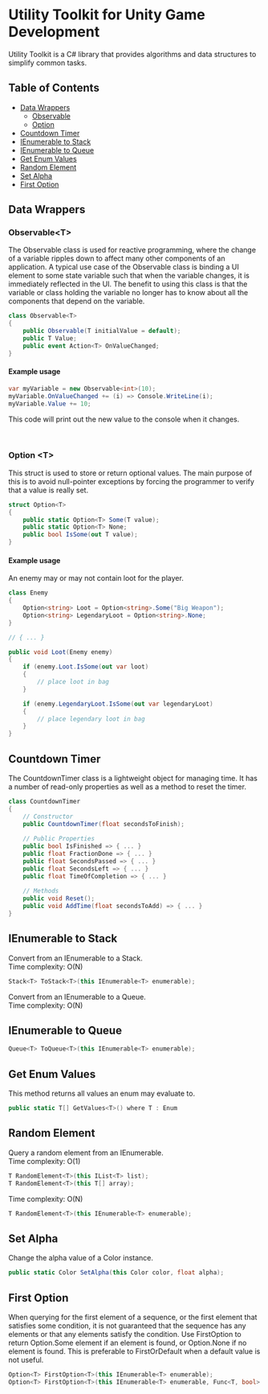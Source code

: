 # Utility Toolkit for Unity Game Development

Utility Toolkit is a C# library that provides algorithms 
and data structures to simplify common tasks.

## Table of Contents
- [Data Wrappers](#data-wrappers)
  - [Observable<T>](#observable)
  - [Option<T>](#option)
- [Countdown Timer](#countdown-timer)
- [IEnumerable to Stack](#ienumerable-to-stack)
- [IEnumerable to Queue](#ienumerable-to-queue)
- [Get Enum Values](#get-enum-values)
- [Random Element](#random-element)
- [Set Alpha](#set-alpha)
- [First Option](#first-option)

## Data Wrappers

### Observable\<T\>

The Observable<T> class is used for reactive programming, where
the change of a variable ripples down to affect many other components
of an application. A typical use case of the Observable<T> class
is binding a UI element to some state variable such that when
the variable changes, it is immediately reflected in the UI. The
benefit to using this class is that the variable or class holding
the variable no longer has to know about all the components that
depend on the variable.

```csharp
class Observable<T>
{
    public Observable(T initialValue = default);
    public T Value;
    public event Action<T> OnValueChanged;
}
```

#### Example usage

```csharp
var myVariable = new Observable<int>(10);
myVariable.OnValueChanged += (i) => Console.WriteLine(i);
myVariable.Value += 10;
```

This code will print out the new value to the console when it changes.

<br>

### Option \<T\>

This struct is used to store or return optional values. The main purpose of
this is to avoid null-pointer exceptions by forcing the programmer to verify
that a value is really set.

```csharp
struct Option<T>
{
    public static Option<T> Some(T value);
    public static Option<T> None;
    public bool IsSome(out T value);
}
```

#### Example usage

An enemy may or may not contain loot for the player.

```csharp
class Enemy 
{ 
    Option<string> Loot = Option<string>.Some("Big Weapon");
    Option<string> LegendaryLoot = Option<string>.None;
}

// { ... } 

public void Loot(Enemy enemy)
{
    if (enemy.Loot.IsSome(out var loot) 
    {
        // place loot in bag
    }

    if (enemy.LegendaryLoot.IsSome(out var legendaryLoot) 
    {
        // place legendary loot in bag
    }
}
```
## Countdown Timer
The CountdownTimer class is a lightweight object for managing time. 
It has a number of read-only properties as well as a method to reset the timer.

```csharp
class CountdownTimer
{
    // Constructor
    public CountdownTimer(float secondsToFinish);
    
    // Public Properties
    public bool IsFinished => { ... }
    public float FractionDone => { ... }
    public float SecondsPassed => { ... }
    public float SecondsLeft => { ... }
    public float TimeOfCompletion => { ... }
    
    // Methods
    public void Reset();
    public void AddTime(float secondsToAdd) => { ... }
}
```

## IEnumerable to Stack

Convert from an IEnumerable to a Stack<T>.  
Time complexity: O(N)

```csharp
Stack<T> ToStack<T>(this IEnumerable<T> enumerable);
```

Convert from an IEnumerable to a Queue<T>.  
Time complexity: O(N)
## IEnumerable to Queue
```csharp
Queue<T> ToQueue<T>(this IEnumerable<T> enumerable);
```

## Get Enum Values
This method returns all values an enum may evaluate to.
```csharp
public static T[] GetValues<T>() where T : Enum
```

## Random Element

Query a random element from an IEnumerable.  
Time complexity: O(1)

```csharp
T RandomElement<T>(this IList<T> list);
T RandomElement<T>(this T[] array);
```

Time complexity: O(N)

```csharp
T RandomElement<T>(this IEnumerable<T> enumerable);
```

## Set Alpha
Change the alpha value of a Color instance.
```csharp
public static Color SetAlpha(this Color color, float alpha);
```


## First Option

When querying for the first element of a sequence, 
or the first element that satisfies some condition, 
it is not guaranteed that the sequence has any elements
or that any elements satisfy the condition. Use FirstOption
to return Option.Some element if an element is found, or 
Option.None if no element is found. This is preferable to 
FirstOrDefault when a default value is not useful. 

```csharp
Option<T> FirstOption<T>(this IEnumerable<T> enumerable);
Option<T> FirstOption<T>(this IEnumerable<T> enumerable, Func<T, bool> predicate);
```
